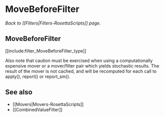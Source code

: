 # MoveBeforeFilter
*Back to [[Filters|Filters-RosettaScripts]] page.*
## MoveBeforeFilter

[[include:filter_MoveBeforeFilter_type]]

Also note that caution must be exercised when using a computationally expensive mover or a mover/filter pair which yields stochastic results. The result of the mover is not cached, and will be recomputed for each call to apply(), report() or report\_sm().

## See also

* [[Movers|Movers-RosettaScripts]]
* [[CombinedValueFilter]]

